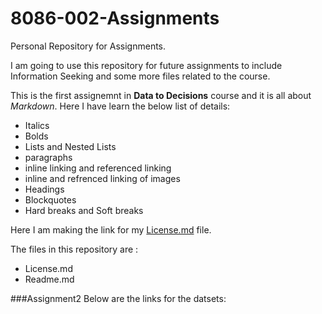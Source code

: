# 8086-002-Assignments
Personal Repository for Assignments.

I am going to use this repository for future assignments to include Information Seeking and some more files related to the course.

This is the first assignemnt in **Data to Decisions** course and it is all about  _Markdown_.
Here I have learn the below list of details:
* Italics
* Bolds
* Lists and Nested Lists
* paragraphs
* inline linking and referenced linking
* inline and refrenced linking of images
* Headings
* Blockquotes
* Hard breaks and Soft breaks

Here I am making the link for my [License.md](https://github.com/SravaniKV/8086-002-Assignments/blob/master/LICENSE) file.

The files in this repository are :
 * License.md
 * Readme.md
 
###Assignment2
Below are the links for the datsets:






